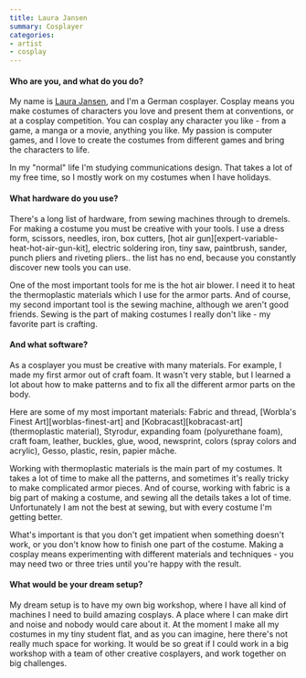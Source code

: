 ```yaml
---
title: Laura Jansen
summary: Cosplayer
categories:
- artist
- cosplay
---
```


#### Who are you, and what do you do?

My name is [Laura Jansen](http://mycosplayfun.tumblr.com/ "Laura's website."), and I'm a German cosplayer. Cosplay means you make costumes of characters you love and present them at conventions, or at a cosplay competition. You can cosplay any character you like - from a game, a manga or a movie, anything you like. My passion is computer games, and I love to create the costumes from different games and bring the characters to life.

In my "normal" life I'm studying communications design. That takes a lot of my free time, so I mostly work on my costumes when I have holidays.

#### What hardware do you use?

There's a long list of hardware, from sewing machines through to dremels. For making a costume you must be creative with your tools. I use a dress form, scissors, needles, iron, box cutters, [hot air gun][expert-variable-heat-hot-air-gun-kit], electric soldering iron, tiny saw, paintbrush, sander, punch pliers and riveting pliers.. the list has no end, because you constantly discover new tools you can use.

One of the most important tools for me is the hot air blower. I need it to heat the thermoplastic materials which I use for the armor parts. And of course, my second important tool is the sewing machine, although we aren't good friends. Sewing is the part of making costumes I really don't like - my favorite part is crafting.

#### And what software?

As a cosplayer you must be creative with many materials. For example, I made my first armor out of craft foam. It wasn't very stable, but I learned a lot about how to make patterns and to fix all the different armor parts on the body.

Here are some of my most important materials: Fabric and thread, [Worbla's Finest Art][worblas-finest-art] and [Kobracast][kobracast-art] (thermoplastic material), Styrodur, expanding foam (polyurethane foam), craft foam, leather, buckles, glue, wood, newsprint, colors (spray colors and acrylic), Gesso, plastic, resin, papier mâche.

Working with thermoplastic materials is the main part of my costumes. It takes a lot of time to make all the patterns, and sometimes it's really tricky to make complicated armor pieces. And of course, working with fabric is a big part of making a costume, and sewing all the details takes a lot of time. Unfortunately I am not the best at sewing, but with every costume I'm getting better.

What's important is that you don't get impatient when something doesn't work, or you don't know how to finish one part of the costume. Making a cosplay means experimenting with different materials and techniques - you may need two or three tries until you're happy with the result.

#### What would be your dream setup?

My dream setup is to have my own big workshop, where I have all kind of machines I need to build amazing cosplays. A place where I can make dirt and noise and nobody would care about it. At the moment I make all my costumes in my tiny student flat, and as you can imagine, here there's not really much space for working. It would be so great if I could work in a big workshop with a team of other creative cosplayers, and work together on big challenges.